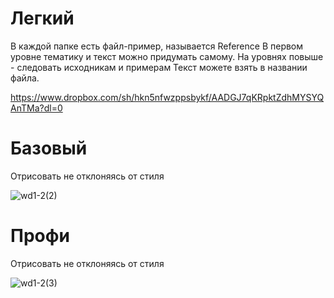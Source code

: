 # **Легкий**

В каждой папке есть файл-пример, называется Reference
В первом уровне тематику и текст можно придумать самому. На уровнях повыше - следовать исходникам и примерам
Текст можете взять в названии файла.

https://www.dropbox.com/sh/hkn5nfwzppsbykf/AADGJ7qKRpktZdhMYSYQAnTMa?dl=0



# **Базовый**

Отрисовать не отклоняясь от стиля

![wd1-2(2)](http://i.piccy.info/i9/8c9c47a80a30f07689976917e27f9423/1557948897/97742/1318181/wd1_2_2_.jpg)



# **Профи**

Отрисовать не отклоняясь от стиля

![wd1-2(3)](http://i.piccy.info/i9/22be3721c6040ee837170fcaf015ff00/1557948953/155178/1318181/wd1_2_3_.jpg)